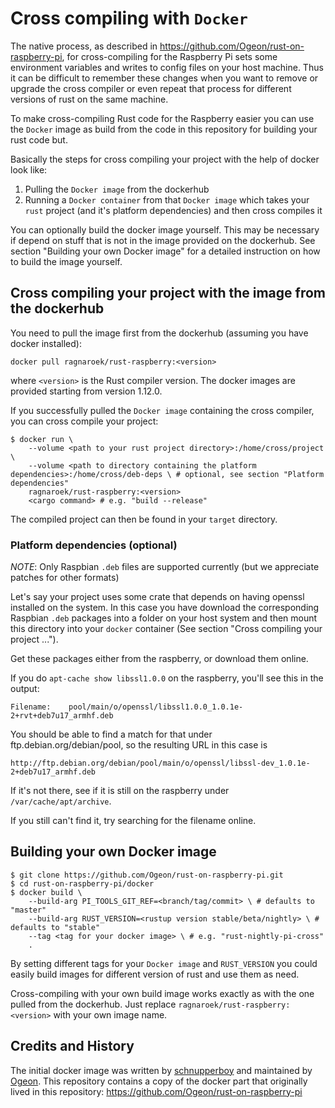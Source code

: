 # Cross compiling with `Docker`
The native process, as described in https://github.com/Ogeon/rust-on-raspberry-pi, for cross-compiling for the Raspberry Pi sets some environment variables and writes to config files on your host machine. Thus it can be difficult to remember these changes when you want to remove or upgrade the cross compiler or even repeat that process for different versions of rust on the same machine.

To make cross-compiling Rust code for the Raspberry easier you can use the `Docker` image as build from the code in this repository for building your rust code but.

Basically the steps for cross compiling your project with the help of docker look like:

1. Pulling the `Docker image` from the dockerhub
2. Running a `Docker container` from that `Docker image` which takes your `rust` project (and it's platform dependencies) and then cross compiles it

You can optionally build the docker image yourself. This may be necessary if depend on stuff
that is not in the image provided on the dockerhub. See section "Building your own Docker image" for
a detailed instruction on how to build the image yourself.

## Cross compiling your project with the image from the dockerhub

You need to pull the image first from the dockerhub (assuming you have docker installed):
```
docker pull ragnaroek/rust-raspberry:<version>
```
where `<version>` is the Rust compiler version. The docker images are provided starting from
version 1.12.0.

If you successfully pulled the `Docker image` containing the cross compiler, you can cross compile your project:
```
$ docker run \
    --volume <path to your rust project directory>:/home/cross/project \
    --volume <path to directory containing the platform dependencies>:/home/cross/deb-deps \ # optional, see section "Platform dependencies"
    ragnaroek/rust-raspberry:<version>
    <cargo command> # e.g. "build --release"
```

The compiled project can then be found in your `target` directory.

### Platform dependencies (optional)
*NOTE*: Only Raspbian `.deb` files are supported currently (but we appreciate patches for other formats)

Let's say your project uses some crate that depends on having openssl
installed on the system. In this case you have download the corresponding Raspbian `.deb` packages
into a folder on your host system and then mount this directory into your `docker` container (See section "Cross compiling your project ...").

Get these packages either from the raspberry, or download them online.

If you do `apt-cache show libssl1.0.0` on the raspberry, you'll see this in the
output:

    Filename:    pool/main/o/openssl/libssl1.0.0_1.0.1e-2+rvt+deb7u17_armhf.deb

You should be able to find a match for that under ftp.debian.org/debian/pool, so
the resulting URL in this case is

    http://ftp.debian.org/debian/pool/main/o/openssl/libssl-dev_1.0.1e-2+deb7u17_armhf.deb

If it's not there, see if it is still on the raspberry under
`/var/cache/apt/archive`.

If you still can't find it, try searching for the filename online.

## Building your own Docker image
```
$ git clone https://github.com/Ogeon/rust-on-raspberry-pi.git
$ cd rust-on-raspberry-pi/docker
$ docker build \
    --build-arg PI_TOOLS_GIT_REF=<branch/tag/commit> \ # defaults to "master"
    --build-arg RUST_VERSION=<rustup version stable/beta/nightly> \ # defaults to "stable"
    --tag <tag for your docker image> \ # e.g. "rust-nightly-pi-cross"
    .
```

By setting different tags for your `Docker image` and `RUST_VERSION` you could easily build images for different version of rust and use them as need.

Cross-compiling with your own build image works exactly as with the one pulled from the dockerhub.
Just replace `ragnaroek/rust-raspberry:<version>` with your own image name.

## Credits and History

The initial docker image was written by [schnupperboy](https://github.com/schnupperboy) and maintained by [Ogeon](https://github.com/Ogeon/). This repository contains a copy of the docker part that originally
lived in this repository: https://github.com/Ogeon/rust-on-raspberry-pi
